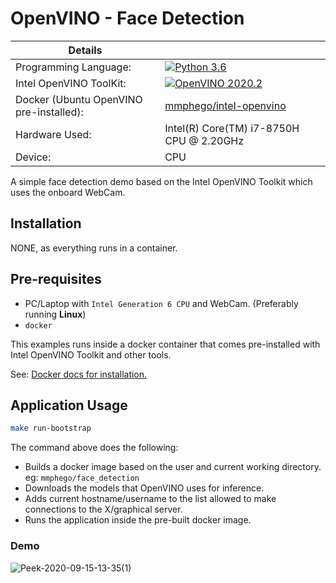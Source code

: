 # OpenVINO - Face Detection

| Details            |              |
|-----------------------|---------------|
| Programming Language: |  [![Python 3.6](https://img.shields.io/badge/python-3.6+-blue.svg)](https://www.python.org/downloads/release/python-360/) |
| Intel OpenVINO ToolKit: |[![OpenVINO 2020.2](https://img.shields.io/badge/openvino-2020.2-blue.svg)](https://software.intel.com/content/www/us/en/develop/tools/openvino-toolkit/choose-download.html)|
| Docker (Ubuntu OpenVINO pre-installed): | [mmphego/intel-openvino](https://hub.docker.com/r/mmphego/intel-openvino)|
| Hardware Used: | Intel(R) Core(TM) i7-8750H CPU @ 2.20GHz |
| Device: | CPU |

A simple face detection demo based on the Intel OpenVINO Toolkit which uses the onboard WebCam.

## Installation

NONE, as everything runs in a container.

## Pre-requisites

- PC/Laptop with `Intel Generation 6 CPU` and WebCam. (Preferably running **Linux**)
- `docker`

This examples runs inside a docker container that comes pre-installed with Intel OpenVINO Toolkit and other tools.

See: [Docker docs for installation.](https://docs.docker.com/engine/install/)

## Application Usage

```bash
make run-bootstrap
```

The command above does the following:
- Builds a docker image based on the user and current working directory. 
    eg: `mmphego/face_detection`
- Downloads the models that OpenVINO uses for inference.
- Adds current hostname/username to the list allowed to make connections to the X/graphical server.
- Runs the application inside the pre-built docker image.

### Demo
![Peek-2020-09-15-13-35(1)](https://user-images.githubusercontent.com/7910856/93207047-a2488380-f75a-11ea-9b6f-8a77a4a5bdb3.gif)
